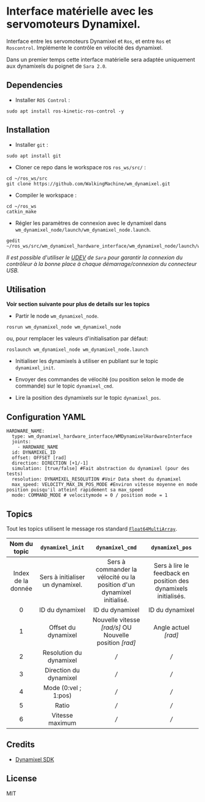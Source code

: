 # Interface matérielle avec les servomoteurs Dynamixel.

Interface entre les servomoteurs Dynamixel et `Ros`, et entre `Ros` et `Roscontrol`. Implémente le contrôle en vélocité des dynamixel. 

Dans un premier temps cette interface matérielle sera adaptée uniquement aux dynamixels du poignet de `Sara 2.0`.

## Dependencies

- Installer `ROS Control` :

```shell
sudo apt install ros-kinetic-ros-control -y
```

## Installation

- Installer `git` :

```shell
sudo apt install git
```

- Cloner ce repo dans le workspace ros `ros_ws/src/`  :

```shell
cd ~/ros_ws/src
git clone https://github.com/WalkingMachine/wm_dynamixel.git
```
- Compiler le workspace :

```shell
cd ~/ros_ws
catkin_make
```

- Régler les paramètres de connexion avec le dynamixel dans `wm_dynamixel_node/launch/wm_dynamixel_node.launch`.

```shell
gedit ~/ros_ws/src/wm_dynamixel_hardware_interface/wm_dynamixel_node/launch/wm_dynamixel_node.launch
```
*Il est possible d'utiliser le [UDEV](https://github.com/WalkingMachine/sara_udev) de `Sara` pour garantir la connexion du contrôleur à la bonne place à chaque démarrage/connexion du connecteur USB.*

## Utilisation

**Voir section suivante pour plus de details sur les topics**

- Partir le node `wm_dynamixel_node`.

```shell
rosrun wm_dynamixel_node wm_dynamixel_node
```

ou, pour remplacer les valeurs d'initialisation par défaut:

```shell
roslaunch wm_dynamixel_node wm_dynamixel_node.launch
```

- Initialiser les dynamixels à utiliser en publiant sur le topic `dynamixel_init`.

- Envoyer des commandes de vélocité (ou position selon le mode de commande) sur le topic `dynamixel_cmd`.

- Lire la position des dynamixels sur le topic `dynamixel_pos`.


## Configuration YAML
```shell
HARDWARE_NAME:
  type: wm_dynamixel_hardware_interface/WMDynamixelHardwareInterface
  joints:
    - HARDWARE_NAME
  id: DYNAMIXEL_ID
  offset: OFFSET [rad]
  direction: DIRECTION [+1/-1]
  simulation: [true/false] #Fait abstraction du dynamixel (pour des tests)
  resolution: DYNAMIXEL_RESOLUTION #Voir Data sheet du dynamixel
  max_speed: VELOCITY_MAX_IN_POS_MODE #Environ vitesse moyenne en mode position puisqu'il atteint rapidement sa max_speed
  mode: COMMAND_MODE # velocitymode = 0 / position mode = 1
```
## Topics 

Tout les topics utilisent le message ros standard [`Float64MultiArray`](http://docs.ros.org/api/std_msgs/html/msg/Float64MultiArray.html).

|    Nom du topic    |         `dynamixel_init`         |                             `dynamixel_cmd`                            |                         `dynamixel_pos`                         |
|:------------------:|:--------------------------------:|:----------------------------------------------------------------------:|:---------------------------------------------------------------:|
| Index de la donnée | Sers à initialiser un dynamixel. | Sers à commander la vélocité ou la position d'un dynamixel initialisé. | Sers à lire le feedback en position des dynamixels initialisés. |
|          0         |          ID du dynamixel         |                             ID du dynamixel                            |                         ID du dynamixel                         |
|          1         |        Offset du dynamixel       |         Nouvelle vitesse *[rad/s]* OU Nouvelle position *[rad]*        |                       Angle actuel *[rad]*                      |
|          2         |      Resolution du dynamixel     |                                   */*                                  |                               */*                               |
|          3         |      Direction du dynamixel      |                                   */*                                  |                               */*                               |
|          4         |       Mode (0:vel ; 1:pos)       |                                   */*                                  |                               */*                               |
|          5         |               Ratio              |                                   */*                                  |                               */*                               |
|          6         |          Vitesse maximum         |                                   */*                                  |                               */*                               |

## Credits

- [Dynamixel SDK](https://github.com/ROBOTIS-GIT/DynamixelSDK)

## License

MIT
